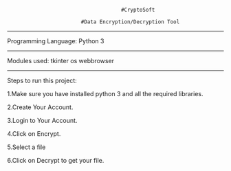                                          #CryptoSoft

                    		#Data Encryption/Decryption Tool


---------------------------------------------------------------------------------------

Programming Language:
	Python 3


---------------------------------------------------------------------------------------

Modules used:
	tkinter
	os
	webbrowser

---------------------------------------------------------------------------------------


Steps to run this project:

1.Make sure you have installed python 3 and all the required libraries.

2.Create Your Account.

3.Login to Your Account.

4.Click on Encrypt.

5.Select a file

6.Click on Decrypt to get your file.

